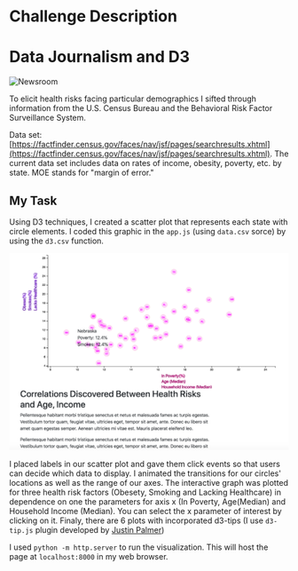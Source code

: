 # Challenge Description
# Data Journalism and D3

![Newsroom](https://media.giphy.com/media/v2xIous7mnEYg/giphy.gif)


To elicit health risks facing particular demographics I sifted through information from the U.S. Census Bureau and the Behavioral Risk Factor Surveillance System.

Data set: [https://factfinder.census.gov/faces/nav/jsf/pages/searchresults.xhtml](https://factfinder.census.gov/faces/nav/jsf/pages/searchresults.xhtml). The current data set includes data on rates of income, obesity, poverty, etc. by state. MOE stands for "margin of error."

## My Task

Using D3 techniques, I created a scatter plot that represents each state with circle elements. I coded this graphic in the `app.js`  (using `data.csv` sorce) by using the `d3.csv` function. 

![scatter](Images/final.png)

I placed labels in our scatter plot and gave them click events so that users can decide which data to display. I animated the transitions for our circles' locations as well as the range of our axes. The interactive graph was plotted for three health risk factors (Obesety, Smoking and Lacking Healthcare) in dependence on one the parameters for axis x (In Poverty, Age(Median) and Household Income (Median). You can select the x parameter of interest by clicking on it. Finaly, there are 6 plots with incorporated d3-tips (I use `d3-tip.js` plugin developed by [Justin Palmer](https://github.com/Caged))

I used `python -m http.server` to run the visualization. This will host the page at `localhost:8000` in my web browser.
